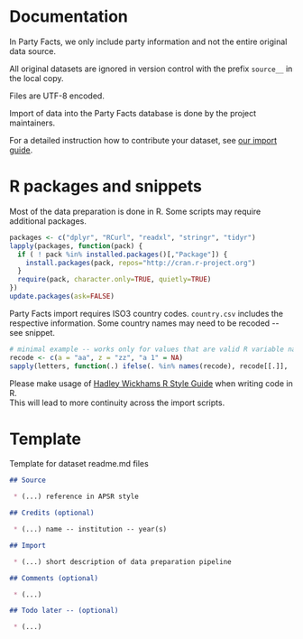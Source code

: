 # Documentation

In Party Facts, we only include party information and not the entire original data source.

All original datasets are ignored in version control with the prefix `source__` in the local copy.

Files are UTF-8 encoded.

Import of data into the Party Facts database is done by the project maintainers.

For a detailed instruction how to contribute your dataset, see [our import guide](https://github.com/hdigital/partyfacts/blob/master/import/import-guide.md).


# R packages and snippets

Most of the data preparation is done in R. Some scripts may require additional packages.

```R
packages <- c("dplyr", "RCurl", "readxl", "stringr", "tidyr")
lapply(packages, function(pack) {
  if ( ! pack %in% installed.packages()[,"Package"]) {
    install.packages(pack, repos="http://cran.r-project.org")
  }
  require(pack, character.only=TRUE, quietly=TRUE)
})
update.packages(ask=FALSE)
```

Party Facts import requires ISO3 country codes. `country.csv` includes the respective information. Some country names may need to be recoded -- see snippet.

```R
# minimal example -- works only for values that are valid R variable names
recode <- c(a = "aa", z = "zz", "a 1" = NA)
sapply(letters, function(.) ifelse(. %in% names(recode), recode[[.]], .))
```

Please make usage of [Hadley Wickhams R Style Guide](http://adv-r.had.co.nz/Style.html) when writing code in R.  
This will lead to more continuity across the import scripts.

# Template

Template for dataset readme.md files

```Markdown
## Source

 * (...) reference in APSR style

## Credits (optional)

 * (...) name -- institution -- year(s)

## Import

 * (...) short description of data preparation pipeline

## Comments (optional)

 * (...)

## Todo later -- (optional)

 * (...)
```

